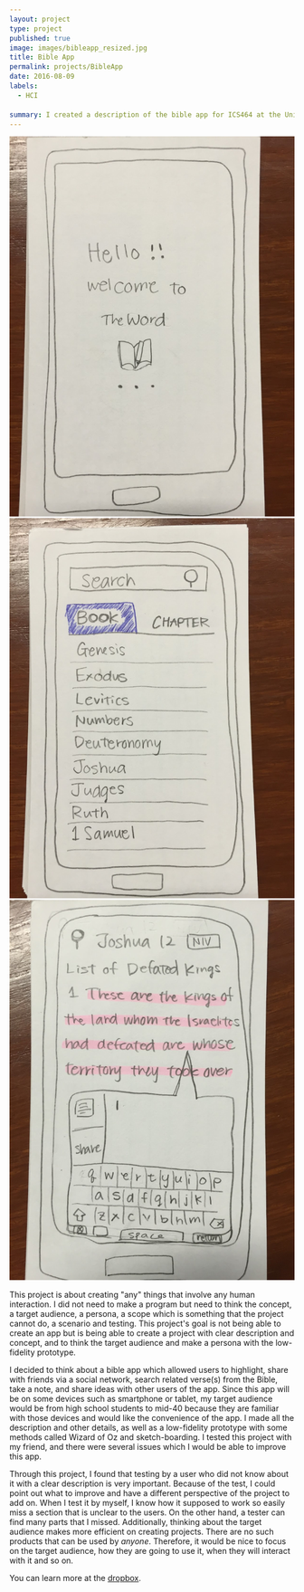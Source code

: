 ```yaml
---
layout: project
type: project
published: true
image: images/bibleapp_resized.jpg
title: Bible App
permalink: projects/BibleApp
date: 2016-08-09
labels:
  - HCI

summary: I created a description of the bible app for ICS464 at the University of Hawaii at Manoa.
---
```


<div class="ui small rounded images">
  <img class="ui image" src="../images/bibleapp.jpg">
  <img class="ui image" src="../images/bibleapp-book.jpg">
  <img class="ui image" src="../images/bibleapp-joshua.jpg">
</div>



This project is about creating "any" things that involve any human interaction.  I did not need to make a program but need to think the concept, a target audience, a persona, a scope which is something that the project cannot do, a scenario and testing.  This project's goal is not being able to create an app but is being able to create a project with clear description and concept, and to think the target audience and make a persona with the low-fidelity prototype. 

I decided to think about a bible app which allowed users to highlight, share with friends via a social network, search related verse(s) from the Bible, take a note, and share ideas with other users of the app.  Since this app will be on some devices such as smartphone or tablet, my target audience would be from high school students to mid-40 because they are familiar with those devices and would like the convenience of the app. I made all the description and other details, as well as a low-fidelity prototype with some methods called Wizard of Oz and sketch-boarding. I tested this project with my friend, and there were several issues which I would be able to improve this app.

Through this project, I found that testing by a user who did not know about it with a clear description is very important.  Because of the test, I could point out what to improve and have a different perspective of the project to add on.  When I test it by myself, I know how it supposed to work so easily miss a section that is unclear to the users.  On the other hand, a tester can find many parts that I missed.  Additionally, thinking about the target audience makes more efficient on creating projects.  There are no such products that can be used by *anyone*.  Therefore, it would be nice to focus on the target audience, how they are going to use it, when they will interact with it and so on.

You can learn more at the [dropbox](https://www.dropbox.com/s/3ni11qx8upnt1r7/FinalPresentation.mov?dl=0).

